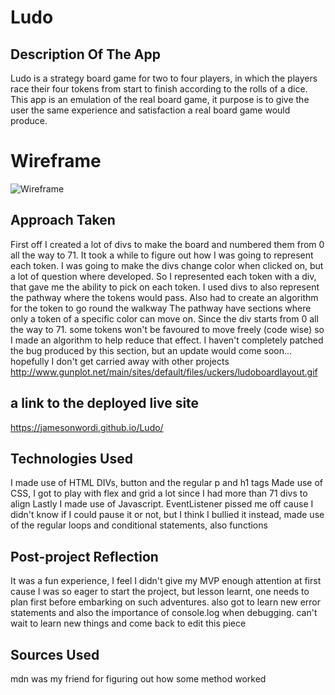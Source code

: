 # Ludo

## Description Of The App

Ludo is a strategy board game for two to four players, in which the players race their four tokens
from start to finish according to the rolls of a dice. This app is an emulation of the real board game, it purpose is to give the user the same 
experience and satisfaction a real board game would produce. 

# Wireframe
![Wireframe]([https://wireframe.cc/MMhJV3])

## Approach Taken

First off I created a lot of divs to make the board and numbered them from 0 all the way to 71. 
It took a while to figure out how I was going to represent each token. I was going to make the divs change color when clicked on,
but a lot of question where developed. So I represented each token with a div, that gave me the ability to pick on each token.
I used divs to also represent the pathway where the tokens would pass. Also had to create an algorithm for the token to go round the walkway
The pathway have sections where only a token of a specific color can move on. Since the div starts from 0 all the way to 71. some tokens won't be
favoured to move freely (code wise) so I made an algorithm to help reduce that effect. I haven't completely patched the bug produced by this section,
but an update would come soon... hopefully I don't get carried away with other projects
http://www.gunplot.net/main/sites/default/files/uckers/ludoboardlayout.gif

## a link to the deployed live site 

https://jamesonwordi.github.io/Ludo/

## Technologies Used

I made use of HTML DIVs, button and the regular p and h1 tags
Made use of CSS, I got to play with flex and grid a lot since I had more than 71 divs to align
Lastly I made use of Javascript. EventListener pissed me off cause I didn't know if I could pause it or not,
but I think I bullied it instead, made use of the regular loops and conditional statements, also functions

## Post-project Reflection

It was a fun experience, I feel I didn't give my MVP enough attention at first cause I was so eager to start the project,
but lesson learnt, one needs to plan first before embarking on such adventures. also got to learn new error statements and also 
the importance of console.log when debugging. can't wait to learn new things and come back to edit this piece

## Sources Used

mdn was my friend for figuring out how some method worked
